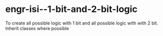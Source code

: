 
# engr-isi--1-bit-and-2-bit-logic
To create all possible logic with 1 bit and all possible logic with with 2 bit. Inherit classes where possible
